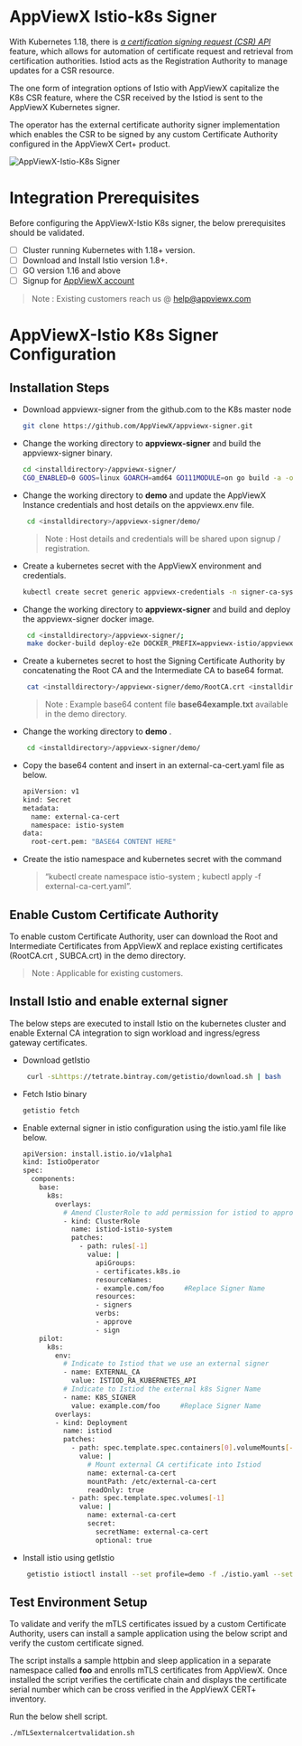 AppViewX Istio-k8s Signer
=================

With Kubernetes 1.18, there is [*a certification signing request (CSR) API*](https://kubernetes.io/docs/reference/access-authn-authz/certificate-signing-requests/)
feature, which allows for automation of certificate request and retrieval from certification authorities. Istiod acts as the Registration Authority to manage updates for a CSR resource.

The one form of integration options of Istio with AppViewX capitalize the K8s CSR feature, where the CSR received by the Istiod is sent to the AppViewX Kubernetes signer.

The operator has the external certificate authority signer implementation which enables the CSR to be signed by any custom Certificate Authority configured in the AppViewX Cert+ product.

![AppViewX-Istio-K8s Signer](https://github.com/vigneshkathir/appviewx-signer/blob/main/images/AppViewX-Istio-K8s-Operator.jpeg)

Integration Prerequisites 
===========================
Before configuring the AppViewX-Istio K8s signer, the below prerequisites should be validated.

 - [ ] Cluster running Kubernetes with 1.18+ version.
 - [ ] Download and Install Istio version 1.8+.
 - [ ]  GO version 1.16 and above
 - [ ] Signup for [AppViewX account](https://www.appviewx.com/resources/cert-start-your-trial/)

> Note : Existing customers reach us @ help@appviewx.com

AppViewX-Istio K8s Signer Configuration
=========================================

Installation Steps
------------------

-    Download appviewx-signer from the github.com to the K8s master node
	 ```bash
     git clone https://github.com/AppViewX/appviewx-signer.git
	   ```

- Change the working directory to **appviewx-signer** and build the appviewx-signer binary.
	```bash
	cd <installdirectory>/appviewx-signer/ 
	CGO_ENABLED=0 GOOS=linux GOARCH=amd64 GO111MODULE=on go build -a -o manager main.go;
	```

-   Change the working directory to **demo**  and update the AppViewX Instance credentials and host details on the appviewx.env file.
    ```bash
     cd <installdirectory>/appviewx-signer/demo/
    ```
    > Note : Host details and credentials will be shared upon signup / registration.
 
- Create a kubernetes secret with the AppViewX environment and credentials.
	```bash
	kubectl create secret generic appviewx-credentials -n signer-ca-system --from-env-file=./appviewx.env;
	```
- Change the working directory to **appviewx-signer** and build and deploy the appviewx-signer docker image.
	```bash
	 cd <installdirectory>/appviewx-signer/;
	 make docker-build deploy-e2e DOCKER_PREFIX=appviewx-istio/appviewx-signer/ DOCKER_TAG=1.0;
	 ```
	
- Create a kubernetes secret to host the Signing Certificate Authority by concatenating the Root CA and the Intermediate CA to base64 format.
  ```bash
   cat <installdirectory>/appviewx-signer/demo/RootCA.crt <installdirectory>/appviewx-signer/demo/SUBCA.crt | base64
  ```
  > Note : Example base64 content file  **base64example.txt**  available in the demo directory.
-  Change the working directory to **demo** .
    ```bash
     cd <installdirectory>/appviewx-signer/demo/
     ```
    
-   Copy the base64 content and insert in an external-ca-cert.yaml file as below.
	  ```bash
	apiVersion: v1
	kind: Secret
	metadata:
	    name: external-ca-cert
	    namespace: istio-system
	data:
	    root-cert.pem: "BASE64 CONTENT HERE"
	  ```

-   Create the istio namespace and kubernetes secret with the command 

    > “kubectl create namespace  istio-system ; kubectl apply -f external-ca-cert.yaml”.

## Enable Custom Certificate Authority

To enable custom Certificate Authority, user can download the Root and Intermediate Certificates from AppViewX and replace existing certificates (RootCA.crt , SUBCA.crt) in the demo directory.

> Note : Applicable for existing customers. 

Install Istio and enable external signer
-----------------------------------------

The below steps are executed to install Istio on the kubernetes cluster and enable External CA integration to sign workload and ingress/egress gateway certificates.

-   Download getIstio
    ```bash
     curl -sLhttps://tetrate.bintray.com/getistio/download.sh | bash
     ```

-   Fetch Istio binary 
    ```bash
    getistio fetch
    ```

-   Enable external signer in istio configuration using the istio.yaml file like below.
	```bash
	apiVersion: install.istio.io/v1alpha1
	kind: IstioOperator
	spec:
	  components:
	    base:
	      k8s:
	        overlays:
	          # Amend ClusterRole to add permission for istiod to approve certificate signing by custom signer
	          - kind: ClusterRole
	            name: istiod-istio-system
	            patches:
	              - path: rules[-1]
	                value: |
	                  apiGroups:
	                  - certificates.k8s.io
	                  resourceNames:
	                  - example.com/foo     #Replace Signer Name
	                  resources:
	                  - signers
	                  verbs:
	                  - approve
	                  - sign
	    pilot:
	      k8s:
	        env:
	          # Indicate to Istiod that we use an external signer
	          - name: EXTERNAL_CA
	            value: ISTIOD_RA_KUBERNETES_API
	          # Indicate to Istiod the external k8s Signer Name
	          - name: K8S_SIGNER
	            value: example.com/foo     #Replace Signer Name
	        overlays:
	        - kind: Deployment
	          name: istiod
	          patches:
	            - path: spec.template.spec.containers[0].volumeMounts[-1]
	              value: |
	                # Mount external CA certificate into Istiod
	                name: external-ca-cert
	                mountPath: /etc/external-ca-cert
	                readOnly: true
	            - path: spec.template.spec.volumes[-1]
	              value: |
	                name: external-ca-cert
	                secret:
	                  secretName: external-ca-cert
	                  optional: true
	```

-   Install istio using getIstio
	```bash
	 getistio istioctl install --set profile=demo -f ./istio.yaml --set values.global.imagePullPolicy=IfNotPresent
	```
Test Environment Setup 
-----------------------

To validate and verify the mTLS certificates issued by a custom Certificate Authority, users can install a sample application using the below script and verify the custom certificate signed.

The script installs a sample httpbin and sleep application in a separate namespace called **foo** and enrolls mTLS certificates from AppViewX. Once installed the script verifies the certificate chain and displays the certificate serial number which can be cross verified in the AppViewX CERT+ inventory.

Run the below shell script.
```bash
./mTLSexternalcertvalidation.sh
```
